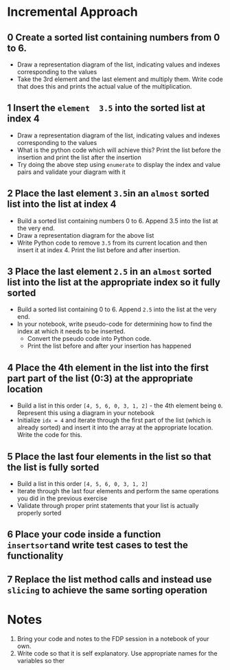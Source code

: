 
# Incremental Approach

## 0 Create a sorted list containing numbers from 0 to 6. 
 - Draw a representation diagram of the list, indicating values and indexes corresponding to the values
 - Take the 3rd element and the last element and multiply them. Write code that does this and prints the actual value of the multiplication.
 
## 1 Insert the `element  3.5` into the sorted list at index 4
 - Draw a representation diagram of the list, indicating values and indexes corresponding to the values 
 - What is the python code which will achieve this? Print the list before the insertion and print the list after the insertion
 - Try doing the above step using `enumerate` to display the index and value pairs and validate your diagram with it 
## 

## 2 Place the last element `3.5`in an `almost` sorted list into the list at index 4 
 - Build a sorted list containing numbers 0 to 6. Append 3.5 into the list at the very end. 
 - Draw a representation diagram for the above list 
 - Write Python code to remove `3.5` from its current location and then insert it at index 4. Print the list before and after insertion. 

## 3 Place the last element `2.5` in an `almost` sorted list into the list at the appropriate index so it fully sorted 
  - Build a sorted list containing 0 to 6. Append `2.5` into the list at the very end. 
  - In your notebook, write pseudo-code for determining how to find the index at which it needs to be inserted. 
	  - Convert the pseudo code into Python code.  
	  - Print the list before and after your insertion has happened

## 4 Place the 4th element in the list into the first part part of the list (0:3) at the appropriate location
  - Build a list in this order `[4, 5, 6, 0, 3, 1, 2]` - the 4th element being `0`. Represent this using a diagram in your notebook 
  - Initialize `idx = 4` and iterate through the first part of the list (which is already sorted) and insert it into the array at the appropriate location. Write the code for this. 

## 5 Place the last four elements in the list so that the list is fully sorted 
  - Build a list in this order `[4, 5, 6, 0, 3, 1, 2]`
  - Iterate through the last four elements and perform the same operations you did in the previous exercise
  - Validate through proper print statements that your list is actually properly sorted 

## 6 Place your code inside a function  `insertsort`and write test cases to test the functionality 


## 7 Replace the list method calls and instead use `slicing` to achieve the same sorting operation 


# Notes
1. Bring your code and notes to the FDP session in a notebook of your own. 
2. Write code so that it is self explanatory. Use appropriate names for the variables so ther
<!--stackedit_data:
eyJoaXN0b3J5IjpbLTIwMTAwNjU4OTgsMTUwNTQyOTcwLC0xMz
AwNzU5Mzk3XX0=
-->